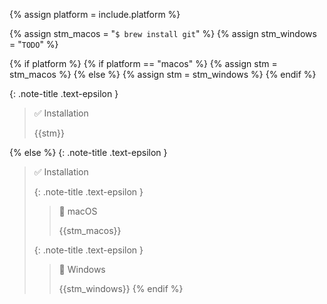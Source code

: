 <!-- _includes/docs/env/git/ -->

<!-- USE CASE -->
<!-- 1. include docs/env/git/installation.md  -->
<!-- 2. include docs/env/git/installation.md platform="macos" -->
<!-- 3. include docs/env/git/installation.md platform="windows" -->

{% assign platform = include.platform %}

{% assign stm_macos =  "`$ brew install git`" %}
{% assign stm_windows =  "`TODO`" %}

<!-- macOS & Windows -->
{% if platform %}
    {% if platform == "macos" %}
        {% assign stm =  stm_macos %}
    {% else %}
        {% assign stm =  stm_windows %}
    {% endif %}

{: .note-title .text-epsilon }
> ✅ Installation
>
> {{stm}}

<!-- ALL -->
{% else %}
{: .note-title .text-epsilon }
> ✅ Installation
>
> {: .note-title .text-epsilon }
>> 🔘 macOS
>> 
>> {{stm_macos}}
>
> {: .note-title .text-epsilon }
>> 🔘 Windows
>> 
>> {{stm_windows}}
{% endif %}
